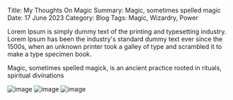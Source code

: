 Title: My Thoughts On Magic
Summary: Magic, sometimes spelled magic
Date: 17 June 2023
Category: Blog
Tags: Magic, Wizardry, Power


Lorem Ipsum is simply dummy text of the printing and typesetting industry. Lorem Ipsum has been the industry's standard dummy text ever since the 1500s, when an unknown printer took a galley of type and scrambled it to make a type specimen book.

Magic, sometimes spelled magick, is an ancient practice rooted in rituals, spiritual divinations

![image](path/to/image.jpg)
![image](path/to/image.jpg)
![image](path/to/image.jpg)
